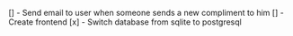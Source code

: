 [] - Send email to user when someone sends a new compliment to him
[] - Create frontend
[x] - Switch database from sqlite to postgresql
